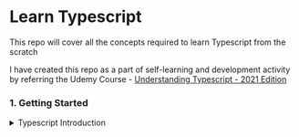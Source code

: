 # Learn Typescript

This repo will cover all the concepts required to learn Typescript from the scratch

I have created this repo as a part of self-learning and development activity by referring the Udemy Course - [Understanding Typescript - 2021 Edition](https://www.udemy.com/course/understanding-typescript)

### 1. Getting Started

<details>
  <summary>Typescript Introduction</summary>

#### List of topics coverd under this section:

- [Intro to Typescript](https://github.com/kunalashar25/learn-typescript/blob/main/language_fundamentals/getting_started/intro_to_typescript.txt)
</details>
